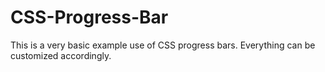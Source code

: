 # CSS-Progress-Bar
This is a very basic example use of CSS progress bars. Everything can be customized accordingly.   
